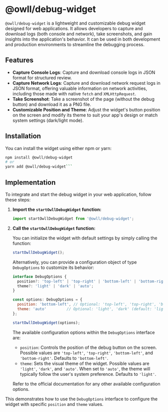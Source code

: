 # @owll/debug-widget

`@owll/debug-widget` is a lightweight and customizable debug widget designed for web applications. It allows developers to capture and download logs (both console and network), take screenshots, and gain insights into the application's behavior. It can be used in both development and production environments to streamline the debugging process.

## Features

- **Capture Console Logs**: Capture and download console logs in JSON format for structured review.
- **Capture Network Logs**: Capture and download network request logs in JSON format, offering valuable information on network activities, including those made with native `fetch` and `XMLHttpRequest`.
- **Take Screenshot**: Take a screenshot of the page (without the debug button) and download it as a PNG file.
- **Customizable Position and Theme**: Adjust the widget's button position on the screen and modify its theme to suit your app's design or match system settings (dark/light mode).



## Installation

You can install the widget using either npm or yarn:

```bash
npm install @owll/debug-widget
# or
yarn add @owll/debug-widget```
 ```
## Implementation

To integrate and start the debug widget in your web application, follow these steps:

1.  **Import the `startOwllDebugWidget` function:**

    ```javascript
    import startOwllDebugWidget from '@owll/debug-widget';
    ```

2.  **Call the `startOwllDebugWidget` function:**

    You can initialize the widget with default settings by simply calling the function:

    ```javascript
    startOwllDebugWidget();
    ```

    Alternatively, you can provide a configuration object of type `DebugOptions` to customize its behavior:

    ```javascript
    interface DebugOptions {
      position?: 'top-left' | 'top-right' | 'bottom-left' | 'bottom-right';
      theme?: 'light' | 'dark' | 'auto';
    }

    const options: DebugOptions = {
      position: 'bottom-left', // Optional: 'top-left', 'top-right', 'bottom-left' (default: 'bottom-left')
      theme: 'auto'         // Optional: 'light', 'dark' (default: 'light')
    };

    startOwllDebugWidget(options);
    ```

    The available configuration options within the `DebugOptions` interface are:

    -   `position`: Controls the position of the debug button on the screen. Possible values are `'top-left'`, `'top-right'`, `'bottom-left'`, and `'bottom-right'`. Defaults to `'bottom-left'`.
    -   `theme`: Sets the visual theme of the widget. Possible values are `'light'`, `'dark'`, and `'auto'`. When set to `'auto'`, the theme will typically follow the user's system preference. Defaults to `'light'`.

    Refer to the official documentation for any other available configuration options.

This demonstrates how to use the `DebugOptions` interface to configure the widget with specific `position` and `theme` values.